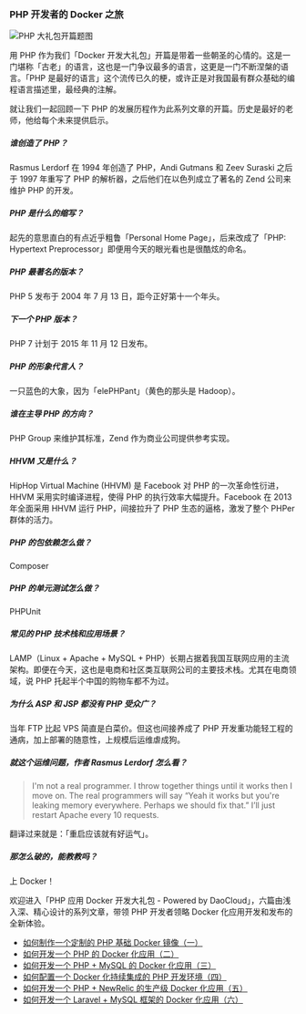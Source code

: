 ### PHP 开发者的 Docker 之旅

![PHP 大礼包开篇题图](http://open.daocloud.io/content/images/2015/07/php.jpg)

用 PHP 作为我们「Docker 开发大礼包」开篇是带着一些朝圣的心情的。这是一门堪称「古老」的语言，这也是一门争议最多的语言，这更是一门不断涅槃的语言。「PHP 是最好的语言」这个流传已久的梗，或许正是对我国最有群众基础的编程语言描述里，最经典的注解。

就让我们一起回顾一下 PHP 的发展历程作为此系列文章的开篇。历史是最好的老师，他给每个未来提供启示。

##### 谁创造了 PHP？

Rasmus Lerdorf 在 1994 年创造了 PHP，Andi Gutmans 和 Zeev Suraski 之后于 1997 年重写了 PHP 的解析器，之后他们在以色列成立了著名的 Zend 公司来维护 PHP 的开发。

##### PHP 是什么的缩写？

起先的意思直白的有点近乎粗鲁「Personal Home Page」，后来改成了「PHP: Hypertext Preprocessor」即便用今天的眼光看也是很酷炫的命名。

##### PHP 最著名的版本？

PHP 5 发布于 2004 年 7 月 13 日，距今正好第十一个年头。

##### 下一个 PHP 版本？

PHP 7 计划于 2015 年 11 月 12 日发布。

##### PHP 的形象代言人？

一只蓝色的大象，因为「elePHPant」（黄色的那头是 Hadoop）。

##### 谁在主导 PHP 的方向？

PHP Group 来维护其标准，Zend 作为商业公司提供参考实现。

##### HHVM 又是什么？

HipHop Virtual Machine (HHVM) 是 Facebook 对 PHP 的一次革命性衍进，HHVM 采用实时编译进程，使得 PHP 的执行效率大幅提升。Facebook 在 2013 年全面采用 HHVM 运行 PHP，间接拉升了 PHP 生态的逼格，激发了整个 PHPer 群体的活力。

##### PHP 的包依赖怎么做？

Composer

##### PHP 的单元测试怎么做？

PHPUnit

##### 常见的 PHP 技术栈和应用场景？

LAMP（Linux + Apache + MySQL + PHP）长期占据着我国互联网应用的主流架构。即便在今天，这也是电商和社区类互联网公司的主要技术栈。尤其在电商领域，说 PHP 托起半个中国的购物车都不为过。

##### 为什么 ASP 和 JSP 都没有 PHP 受众广？

当年 FTP 比起 VPS 简直是白菜价。但这也间接养成了 PHP 开发重功能轻工程的通病，加上部署的随意性，上规模后运维虐成狗。

##### 就这个运维问题，作者 Rasmus Lerdorf 怎么看？

> I'm not a real programmer. I throw together things until it works then I move on. The real programmers will say “Yeah it works but you're leaking memory everywhere. Perhaps we should fix that.” I’ll just restart Apache every 10 requests.

翻译过来就是：「重启应该就有好运气」。

##### 那怎么破的，能教教吗？

上 Docker！

欢迎进入「PHP 应用 Docker 开发大礼包 - Powered by DaoCloud」，六篇由浅入深、精心设计的系列文章，带领 PHP 开发者领略 Docker 化应用开发和发布的全新体验。

* [如何制作一个定制的 PHP 基础 Docker 镜像（一）](http://open.daocloud.io/ru-he-zhi-zuo-yi-ge-ding-zhi-de-php-ji-chu-docker-jing-xiang/)
* [如何开发一个 PHP 的 Docker 化应用（二）](http://open.daocloud.io/ru-he-kai-fa-yi-ge-php-de-docker-hua-ying-yong/)
* [如何开发一个 PHP + MySQL 的 Docker 化应用（三）](http://open.daocloud.io/ru-he-kai-fa-yi-ge-php-mysql-de-docker-hua-ying-yong/)
* [如何配置一个 Docker 化持续集成的 PHP 开发环境（四）](http://open.daocloud.io/ru-he-pei-zhi-yi-ge-docker-hua-chi-xu-ji-cheng-de-php-kai-fa-huan-jing/)
* [如何开发一个 PHP + NewRelic 的生产级 Docker 化应用（五）](http://open.daocloud.io/ru-he-kai-fa-yi-ge-php-newrelic-de-sheng-chan-ji-docker-hua-ying-yong/)
* [如何开发一个 Laravel + MySQL 框架的 Docker 化应用（六）](http://open.daocloud.io/ru-he-kai-fa-yi-ge-laravel-mysql-kuang-jia-de-docker-hua-ying-yong/)
